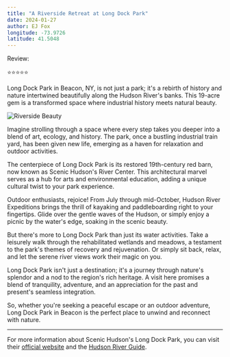```yaml
---
title: "A Riverside Retreat at Long Dock Park"
date: 2024-01-27
author: EJ Fox
longitude: -73.9726
latitude: 41.5048
---
```


Review:

⭐️⭐️⭐️⭐️⭐️

Long Dock Park in Beacon, NY, is not just a park; it's a rebirth of history and nature intertwined beautifully along the Hudson River's banks. This 19-acre gem is a transformed space where industrial history meets natural beauty.

![Riverside Beauty](https://source.unsplash.com/800x600/?park,river)

Imagine strolling through a space where every step takes you deeper into a blend of art, ecology, and history. The park, once a bustling industrial train yard, has been given new life, emerging as a haven for relaxation and outdoor activities.

The centerpiece of Long Dock Park is its restored 19th-century red barn, now known as Scenic Hudson's River Center. This architectural marvel serves as a hub for arts and environmental education, adding a unique cultural twist to your park experience.

Outdoor enthusiasts, rejoice! From July through mid-October, Hudson River Expeditions brings the thrill of kayaking and paddleboarding right to your fingertips. Glide over the gentle waves of the Hudson, or simply enjoy a picnic by the water's edge, soaking in the scenic beauty.

But there's more to Long Dock Park than just its water activities. Take a leisurely walk through the rehabilitated wetlands and meadows, a testament to the park's themes of recovery and rejuvenation. Or simply sit back, relax, and let the serene river views work their magic on you.

Long Dock Park isn't just a destination; it's a journey through nature's splendor and a nod to the region's rich heritage. A visit here promises a blend of tranquility, adventure, and an appreciation for the past and present's seamless integration.

So, whether you're seeking a peaceful escape or an outdoor adventure, Long Dock Park in Beacon is the perfect place to unwind and reconnect with nature.

---

For more information about Scenic Hudson's Long Dock Park, you can visit their [official website](https://www.scenichudson.org/parks/longdock) and the [Hudson River Guide](https://www.riverexplorer.com/hudson/details.php?id=3270).
